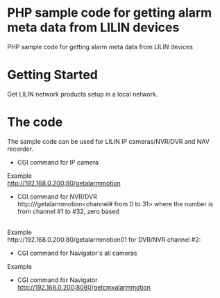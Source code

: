 # PHP sample code for getting alarm meta data from LILIN devices
PHP sample code for getting alarm meta data from LILIN devices
<BR>
# Getting Started
Get LILIN network products setup in a local network.
# The code
The sample code can be used for LILIN IP cameras/NVR/DVR and NAV recorder.  
  
* CGI command for IP camera <BR>

Example <BR>
http://192.168.0.200:80/getalarmmotion
<BR>

* CGI command for NVR/DVR <BR>
http://<serverIP>/getalarmmotion<channel# from 0 to 31> where the number is from channel #1 to #32, zero based
<BR>
Example <BR>
http://192.168.0.200:80/getalarmmotion01 for DVR/NVR channel #2: 
<BR>

* CGI command for Navigator's all cameras <BR>

Example <BR>
* CGI command for Navigator <BR>
http://192.168.0.200:8080/getcmxalarmmotion
